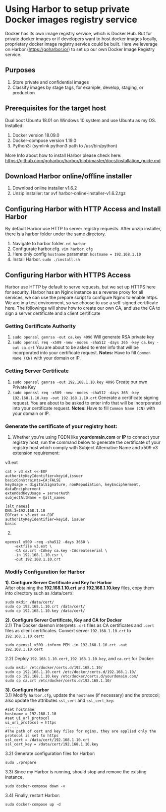 # Using Harbor to setup private Docker images registry service
Docker has its own image registry service, which is Docker Hub. But for private docker images or if developers want to host docker images locally, proprietary docker image registry service could be built. Here we leverage on Harbor (https://goharbor.io/) to set up our own Docker Image Registry service.
## Purposes
1. Store private and confidential images
2. Classify images by stage tags, for example, develop, staging, or production
## Prerequisites for the target host
Dual boot Ubuntu 18.01 on Windows 10 system and use Ubuntu as my OS. Installed:
1. Docker version 18.09.0
2. Docker-compose version 1.19.0
3. Python3: (symlink python3 path to /usr/bin/python)

More Info about how to install Harbor please check here: https://github.com/goharbor/harbor/blob/master/docs/installation_guide.md

## Download Harbor online/offline installer
1. Download online installer v1.6.2
2. Unzip installer: tar xvf harbor-online-installer-v1.6.2.tgz

## Configuring Harbor with HTTP Access and Install Harbor
By default Harbor use HTTP to server registry requests. After unzip installer, there is a harbor folder under the same directory. 
1. Navigate to harbor folder. `cd harbor`
2. Configurate harbor.cfg. `vim harbor.cfg`
3. Here only config `hostname` parameter. `hostname = 192.168.1.10`
4. Install Harbor. `sudo ./install.sh`  

## Configuring Harbor with HTTPS Access
Harbor use HTTP by default to serve requests, but we set up HTTPS here for security. Harbor has an Nginx instance as a reverse proxy for all services, we can use the prepare script to configure Nginx to enable https.
We are in a test environment, so we choose to use a self-signed certificate here. The followings will show how to create our own CA, and use the CA to sign a server certificate and a client certificate

### Getting Certificate Authority
1. `sudo openssl genrsa -out ca.key 4096` Will generate RSA private key
2. `sudo openssl req -x509 -new -nodes -sha512 -days 365 -key ca.key -out ca.crt` You are about to be asked to enter info that will be incorporated into your certificate request. **Notes:** Have to fill `Common Name (CN)` with your domain or IP.
### Getting Server Certificate
1. `sudo openssl genrsa -out 192.168.1.10.key 4096` Create our own Private Key
2. `sudo openssl req -x509 -new -nodes -sha512 -days 365 -key 192.168.1.10.key -out 192.168.1.10.crt` Generate a certificate signing request. You are about to be asked to enter info that will be incorporated into your certificate request. **Notes:** Have to fill `Common Name (CN)` with your domain or IP.
### Generate the certificate of your registry host:
1. Whether you're using FQDN like **yourdomain.com** or **IP** to connect your registry host, run the command below to generate the certificate of your registry host which comply with Subject Alternative Name and x509 v3 extension requirement: <br/>

v3.ext
```
cat > v3.ext <<-EOF
authorityKeyIdentifier=keyid,issuer
basicConstraints=CA:FALSE
keyUsage = digitalSignature, nonRepudiation, keyEncipherment, dataEncipherment
extendedKeyUsage = serverAuth 
subjectAltName = @alt_names

[alt_names]
DNS.3=192.168.1.10
EOFcat > v3.ext <<-EOF
authorityKeyIdentifier=keyid, issuer
basic
``` 

2. 
```
openssl x509 -req -sha512 -days 3650 \
    -extfile v3.ext \
    -CA ca.crt -CAkey ca.key -CAcreateserial \
    -in 192.168.1.10.csr \
    -out 192.168.1.10.crt
``` 
### Modify Configuration for Harbor
**1). Configure Server Certificate and Key for Harbor** <br/>
After obtaining the **192.168.1.10.crt** and **192.168.1.10.key** files, copy them into directory such as /data/cert/: <br/>
```
sudo mkdir /data/cert/
sudo cp 192.168.1.10.crt /data/cert/
sudo cp 192.168.1.10.key /data/cert/
```
**2). Configure Server Certificate, Key and CA for Docker** <br/>
2.1) The Docker daemon interprets `.crt` files as CA certificates and `.cert` files as client certificates. Convert server `192.168.1.10.crt` to `192.168.1.10.cert`:
```
sudo openssl x509 -inform PEM -in 192.168.1.10.crt -out 192.168.1.10.cert
```
2.2) Deploy `192.168.1.10.cert`, `192.168.1.10.key`, and `ca.crt` for Docker:
```
sudo mkdir /etc/docker/certs.d/192.168.1.10/
sudo cp 192.168.1.10.cert /etc/docker/certs.d/192.168.1.10/
sudo cp 192.168.1.10.key /etc/docker/certs.d/yourdomain.com/
sudo cp ca.crt /etc/docker/certs.d/192.168.1.10/
```
**3). Configure Harbor** <br/>
3.1) Modify `harbor.cfg`, update the `hostname` (if necessary) and the protocol; also update the attributes `ssl_cert` and `ssl_cert_key`:
```
#set hostname
hostname = 192.168.1.10
#set ui_url_protocol
ui_url_protocol = https 
......
#The path of cert and key files for nginx, they are applied only the protocol is set to https 
ssl_cert = /data/cert/192.168.1.10.crt
ssl_cert_key = /data/cert/192.168.1.10.key
```
3.2) Generate configuration files for Harbor:
```
sudo ./prepare
```
3.3) Since my Harbor is running, should stop and remove the existing instance.
```
sudo docker-compose down -v
```
3.4) Finally, restart Harbor:
```
sudo docker-compose up -d
```

